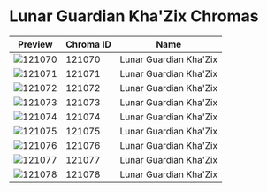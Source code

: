 # Lunar Guardian Kha'Zix Chromas

| Preview | Chroma ID | Name |
|---------|-----------|------|
| ![121070](https://raw.communitydragon.org/latest/plugins/rcp-be-lol-game-data/global/default/v1/champion-chroma-images/121/121070.png) | 121070 | Lunar Guardian Kha'Zix |
| ![121071](https://raw.communitydragon.org/latest/plugins/rcp-be-lol-game-data/global/default/v1/champion-chroma-images/121/121071.png) | 121071 | Lunar Guardian Kha'Zix |
| ![121072](https://raw.communitydragon.org/latest/plugins/rcp-be-lol-game-data/global/default/v1/champion-chroma-images/121/121072.png) | 121072 | Lunar Guardian Kha'Zix |
| ![121073](https://raw.communitydragon.org/latest/plugins/rcp-be-lol-game-data/global/default/v1/champion-chroma-images/121/121073.png) | 121073 | Lunar Guardian Kha'Zix |
| ![121074](https://raw.communitydragon.org/latest/plugins/rcp-be-lol-game-data/global/default/v1/champion-chroma-images/121/121074.png) | 121074 | Lunar Guardian Kha'Zix |
| ![121075](https://raw.communitydragon.org/latest/plugins/rcp-be-lol-game-data/global/default/v1/champion-chroma-images/121/121075.png) | 121075 | Lunar Guardian Kha'Zix |
| ![121076](https://raw.communitydragon.org/latest/plugins/rcp-be-lol-game-data/global/default/v1/champion-chroma-images/121/121076.png) | 121076 | Lunar Guardian Kha'Zix |
| ![121077](https://raw.communitydragon.org/latest/plugins/rcp-be-lol-game-data/global/default/v1/champion-chroma-images/121/121077.png) | 121077 | Lunar Guardian Kha'Zix |
| ![121078](https://raw.communitydragon.org/latest/plugins/rcp-be-lol-game-data/global/default/v1/champion-chroma-images/121/121078.png) | 121078 | Lunar Guardian Kha'Zix |